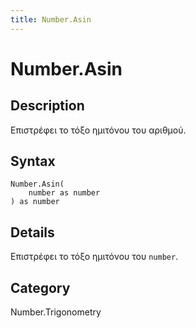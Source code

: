 ```yaml
---
title: Number.Asin
---
```


# Number.Asin


## Description

Επιστρέφει το τόξο ημιτόνου του αριθμού.


## Syntax

```powerquery
Number.Asin(
    number as number
) as number
```


## Details

Επιστρέφει το τόξο ημιτόνου του <code>number</code>.



## Category
Number.Trigonometry
